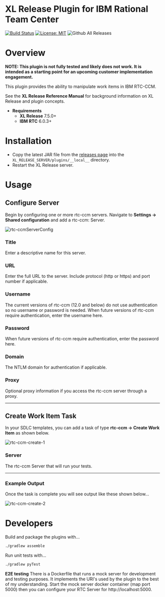 # XL Release Plugin for IBM Rational Team Center #

[![Build Status][xlr-rtc-ccm-plugin-travis-image]][xlr-rtc-ccm-plugin-travis-url]
[![License: MIT][xlr-rtc-ccm-plugin-license-image]][xlr-rtc-ccm-plugin-license-url]
![Github All Releases][xlr-rtc-ccm-plugin-downloads-image]

[xlr-rtc-ccm-plugin-travis-image]: https://travis-ci.org/xebialabs-community/xlr-rtc-ccm-plugin.svg?branch=master
[xlr-rtc-ccm-plugin-travis-url]: https://travis-ci.org/xebialabs-community/xlr-rtc-ccm-plugin
[xlr-rtc-ccm-plugin-license-image]: https://img.shields.io/badge/License-MIT-yellow.svg
[xlr-rtc-ccm-plugin-license-url]: https://opensource.org/licenses/MIT
[xlr-rtc-ccm-plugin-downloads-image]: https://img.shields.io/github/downloads/xebialabs-community/xlr-rtc-ccm-plugin/total.svg

# Overview #

**NOTE: This plugin is not fully tested and likely does not work. It is intended as a starting point for an upcoming customer implementation engagement.**

This plugin provides the ability to manipulate work items in IBM RTC-CCM.

See the **XL Release Reference Manual** for background information on XL Release and plugin concepts.

* **Requirements**
  * **XL Release** 7.5.0+
  * **IBM RTC** 6.0.3+

# Installation #

* Copy the latest JAR file from the [releases page](https://github.com/xebialabs-community/xlr-rtc-ccm-plugin/releases) into the `XL_RELEASE_SERVER/plugins/__local__` directory.
* Restart the XL Release server.

# Usage #

## Configure Server ##

Begin by configuring one or more rtc-ccm servers.  Navigate to **Settings -> Shared configuration** and add a rtc-ccm: Server.

![rtc-ccmServerConfig](images/rtc-ccm-server-config.png)



### Title ###

Enter a descriptive name for this server.

### URL ###

Enter the full URL to the server.  Include protocol (http or https) and port number if applicable.

### Username ###

The current versions of rtc-ccm (12.0 and below) do not use authentication so no username or password is needed.  When future versions of rtc-ccm require authentication, enter the username here.

### Password ###

When future versions of rtc-ccm require authentication, enter the password here.

### Domain ###

The NTLM domain for authentication if applicable.

### Proxy ###

Optional proxy information if you access the rtc-ccm server through a proxy.

---

## Create Work Item Task ##

In your SDLC templates, you can add a task of type **rtc-ccm -> Create Work Item** as shown below.  

![rtc-ccm-create-1](images/rtc-ccm-create-1.png)

### Server ###

The rtc-ccm Server that will run your tests.  

---

### Example Output ###

Once the task is complete you will see output like these shown below...

![rtc-ccm-create-2](images/rtc-ccm-create-2.png)

# Developers #

Build and package the plugins with...

```bash
./gradlew assemble
```

Run unit tests with...

```bash
./gradlew pyTest
```

**E2E testing**
There is a Dockerfile that runs a mock server for development and testing purposes.  It implements the URI's used by the plugin to the best of my understanding.  Start the mock server docker container (map port 5000) then you can configure your RTC Server for http://localhost:5000.
